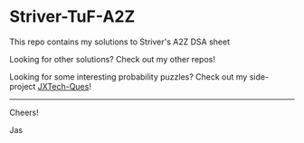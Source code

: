 # Striver-TuF-A2Z
This repo contains my solutions to Striver's A2Z DSA sheet

Looking for other solutions? Check out my other repos!

Looking for some interesting probability puzzles? Check out my side-project [JXTech-Ques](https://jxtech-s.github.io/problems/)!

---

Cheers!

Jas
